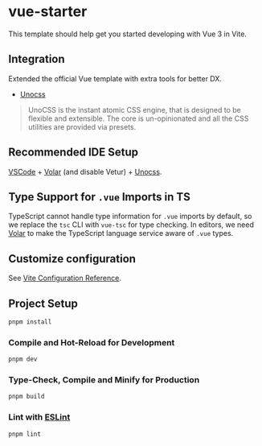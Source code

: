# vue-starter

This template should help get you started developing with Vue 3 in Vite.

## Integration

Extended the official Vue template with extra tools for better DX.

- [Unocss](https://unocss.dev/)

> UnoCSS is the instant atomic CSS engine, that is designed to be flexible and extensible. The core is un-opinionated and all the CSS utilities are provided via presets.

## Recommended IDE Setup

[VSCode](https://code.visualstudio.com/) + [Volar](https://marketplace.visualstudio.com/items?itemName=Vue.volar) (and disable Vetur) + [Unocss](https://marketplace.visualstudio.com/items?itemName=antfu.unocss).

## Type Support for `.vue` Imports in TS

TypeScript cannot handle type information for `.vue` imports by default, so we replace the `tsc` CLI with `vue-tsc` for type checking. In editors, we need [Volar](https://marketplace.visualstudio.com/items?itemName=Vue.volar) to make the TypeScript language service aware of `.vue` types.

## Customize configuration

See [Vite Configuration Reference](https://vite.dev/config/).

## Project Setup

```sh
pnpm install
```

### Compile and Hot-Reload for Development

```sh
pnpm dev
```

### Type-Check, Compile and Minify for Production

```sh
pnpm build
```

### Lint with [ESLint](https://eslint.org/)

```sh
pnpm lint
```
